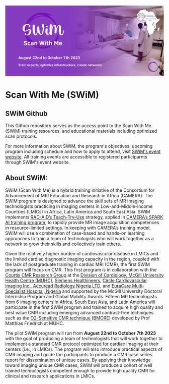 ![alt text](https://github.com/CAMERA-MRI/SWiM/blob/main/SWiM_banner.png)
# Scan With Me (SWiM)

## SWiM Github

This Github repository serves as the access point to the Scan With Me (SWiM) training resources, and educational materials including optimized scan protocols. 

For more information about SWiM, the program's objectives, upcoming program including schedule and how to apply to attend, visit [SWiM's event website](https://event.fourwaves.com/swim). All training events are accessible to registered participarnts through SWiM's event website.

## About SWiM:

SWiM (Scan With Me) is a hybrid training initiative of the Consortium for Advancement of MRI Education and Research in Africa (CAMERA). The SWiM program is designed to advance the skill sets of MR imaging technologists practicing in imaging centers in Low-and-Middle-Income Countries (LMICs) in Africa, Latin America and South East Asia. SWiM implements [RAD-AID’s Teach-Try-Use](https://rad-aid.org/artificial-intelligence/) strategy, applied in [CAMERA’s SPARK AI training program](https://event.fourwaves.com/spark/pages), to rapidly provide MR image acquisition competences in resource-limited settings. In keeping with CAMERA’s training model, SWiM will use a combination of case-based and hands-on learning approaches to train a team of technologists who will work together as a network to grow their skills and collectively train others.

Given the relatively higher burden of cardiovascular disease in LMICs and the limited cardiac diagnostic imaging capacity in the region, coupled with the lack of postgraduate training in cardiac MRI (CMR), the first SWiM program will focus on CMR. This first program is in collaboration with the [Courtis CMR Research Group](https://www.cmr-ri-mcgill.ca/) at the [Division of Cardiology, McGill University Health Centre (MUHC)](http://www.cardiomuhc.ca/), [Siemens Healthineers](https://www.siemens-healthineers.com/), [Circle Cardiovascular imaging Inc.](https://www.circlecvi.com/), [Accuread Radiology Nigeria LTD](https://accureadradiology.com/), and [EuraCare Multi-Specialist Hospital, Nigeria](https://www.euracarehealth.com/) and supported by the McGill University Doctoral Internship Program and Global Mobility Awards. Fifteen MR technologists from 6 imaging centers in Africa, South East Asia, and Latin America will participate in the first SWiM program and trained to acquire high quality and best value CMR including emerging advanced contrast-free techniques such as the [O2-Sensitive CMR technique (BMORE)](https://www.cmr-ri-mcgill.ca/air-team) developed by Prof Matthias Friedrich at MUHC.

The pilot SWiM program will run from **August 22nd to October 7th 2023** with the goal of producing a team of technologists that will work together to implement a standard CMR protocol optimized for cardiac imaging at their centers (i.e., in LMICs). The program will also introduce practical aspects of CMR imaging and guide the participants to produce a CMR case series report for dissemination of unique cases. By applying their knowledge toward imaging unique CMR cases, SWiM will produce a cohort of well trained technologists competent enough to provide high quality CMR for clinical and research applications in LMICs.
